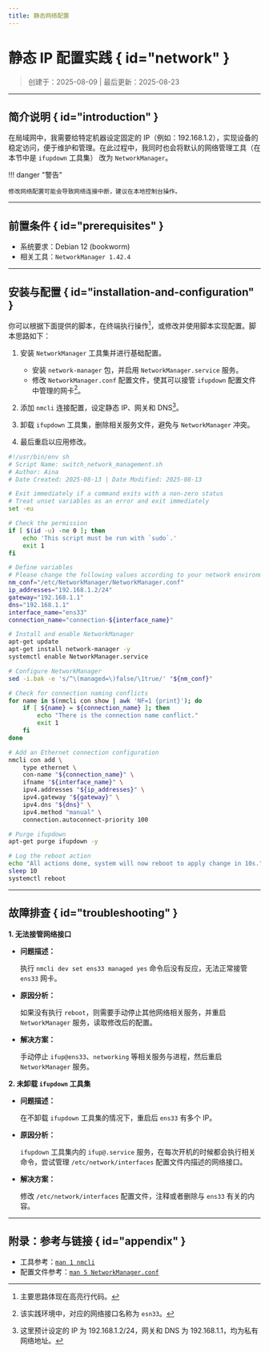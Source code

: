 ```yaml
---
title: 静态网络配置
---
```


静态 IP 配置实践 { id="network" }
=================================

> 创建于：2025-08-09 | 最后更新：2025-08-23

---

简介说明 { id="introduction" }
------------------------------

在局域网中，我需要给特定机器设定固定的 IP（例如：192.168.1.2），实现设备的稳定访问，便于维护和管理。在此过程中，我同时也会将默认的网络管理工具（在本节中是 `ifupdown` 工具集） 改为 `NetworkManager`。

!!! danger "警告"

    修改网络配置可能会导致网络连接中断，建议在本地控制台操作。

---

前置条件 { id="prerequisites" }
-------------------------------

-   系统要求：Debian 12 (bookworm)
-   相关工具：`NetworkManager 1.42.4`

---

安装与配置 { id="installation-and-configuration" }
--------------------------------------------------

你可以根据下面提供的脚本，在终端执行操作[^1]，或修改并使用脚本实现配置。脚本思路如下：

1.  安装 `NetworkManager` 工具集并进行基础配置。
    -   安装 `network-manager` 包，并启用 `NetworkManager.service` 服务。
    -   修改 `NetworkManager.conf` 配置文件，使其可以接管 `ifupdown` 配置文件中管理的网卡[^2]。

1.  添加 `nmcli` 连接配置，设定静态 IP、网关和 DNS[^3]。
1.  卸载 `ifupdown` 工具集，删除相关服务文件，避免与 `NetworkManager` 冲突。
1.  最后重启以应用修改。

``` sh linenums="1" hl_lines="25-28 30-31 41-50 52-53 55-58"
#!/usr/bin/env sh
# Script Name: switch_network_management.sh
# Author: Aina
# Date Created: 2025-08-13 | Date Modified: 2025-08-13

# Exit immediately if a command exits with a non-zero status
# Treat unset variables as an error and exit immediately
set -eu

# Check the permission
if [ $(id -u) -ne 0 ]; then
    echo 'This script must be run with `sudo`.'
    exit 1
fi

# Define variables
# Please change the following values according to your network environment
nm_conf="/etc/NetworkManager/NetworkManager.conf"
ip_addresses="192.168.1.2/24"
gateway="192.168.1.1"
dns="192.168.1.1"
interface_name="ens33"
connection_name="connection-${interface_name}"

# Install and enable NetworkManager
apt-get update 
apt-get install network-manager -y
systemctl enable NetworkManager.service

# Configure NetworkManager
sed -i.bak -e 's/^\(managed=\)false/\1true/' "${nm_conf}"

# Check for connection naming conflicts
for name in $(nmcli con show | awk 'NF=1 {print}'); do
    if [ ${name} = ${connection_name} ]; then
        echo "There is the connection name conflict."
        exit 1
    fi
done

# Add an Ethernet connection configuration
nmcli con add \
    type ethernet \
    con-name "${connection_name}" \
    ifname "${interface_name}" \
    ipv4.addresses "${ip_addresses}" \
    ipv4.gateway "${gateway}" \
    ipv4.dns "${dns}" \
    ipv4.method "manual" \
    connection.autoconnect-priority 100

# Purge ifupdown
apt-get purge ifupdown -y

# Log the reboot action
echo "All actions done, system will now reboot to apply change in 10s."
sleep 10
systemctl reboot
```

---

故障排查 { id="troubleshooting" }
---------------------------------

**1. 无法接管网络接口**

-   **问题描述：**

    执行 `nmcli dev set ens33 managed yes` 命令后没有反应，无法正常接管 `ens33` 网卡。

-   **原因分析：**

    如果没有执行 `reboot`，则需要手动停止其他网络相关服务，并重启 `NetworkManager` 服务，读取修改后的配置。

-   **解决方案：**

    手动停止 `ifup@ens33`、`networking` 等相关服务与进程，然后重启 `NetworkManager` 服务。

**2. 未卸载 `ifupdown` 工具集**

-   **问题描述：**

    在不卸载 `ifupdown` 工具集的情况下，重启后 `ens33` 有多个 IP。

-   **原因分析：**

    `ifupdown` 工具集内的 `ifup@.service` 服务，在每次开机的时候都会执行相关命令，尝试管理 `/etc/network/interfaces` 配置文件内描述的网络接口。

-   **解决方案：**

    修改 `/etc/network/interfaces` 配置文件，注释或者删除与 `ens33` 有关的内容。

---

附录：参考与链接 { id="appendix" }
--------------------------------

-   工具参考：[`man 1 nmcli`][nmcli]
-   配置文件参考：[`man 5 NetworkManager.conf`][conf]

[nmcli]: https://manpages.debian.org/bookworm/network-manager/nmcli.1.en.html
[conf]: https://manpages.debian.org/bookworm/network-manager/NetworkManager.conf.5.en.html

[^1]: 主要思路体现在高亮行代码。
[^2]: 该实践环境中，对应的网络接口名称为 `esn33`。
[^3]: 这里预计设定的 IP 为 192.168.1.2/24，网关和 DNS 为 192.168.1.1，均为私有网络地址。
